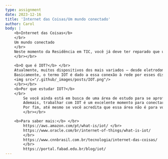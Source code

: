 ```yaml
---
type: assignment
date: 2023-12-16
title: 'Internet das Coisas/Um mundo conectado'
author: Carol
body: |
    <b>Internet das Coisas</b> 
    </br>
    Um mundo conectado 
    </br>
    Neste momento da Residência em TIC, você já deve ter reparado que um dos conteúdos apresentados é a IOT (Internet Of Things, Internet das Coisas, em inglês). Você Dev, independentemente do nível de instrução, já deve ter ouvido essa sigla em diversos lugares, mas você já refletiu o porquê de esse tema ser tão importante para nós? Não somente isso, mas também o quanto a IOT influencia nosso mundo cada dia mais? Para além do conteúdo do curso, aqui vamos dar uma palinha do que é IOT, dos motivos para se aprofundar mais no assunto e como isso pode incrementar na sua formação em STEM (Ciências, Tecnologias, Engenharias e Matemática)!
    </br></br>
    
    <b>O que é IOT?</b> </br>
    Atualmente, muitos dispositivos dos mais variados – desde eletrodomésticos a equipamentos hospitalares – foram digitalizados (e.g. relógio, sistemas de segurança e aparelhos de ultrassonografia) e, à vista disso, um novo processo está sendo implementado sobre esses aparelhos: a conexão deles à rede de computadores (internet).</br>
    Basicamente, o termo IOT é dado a essa conexão à rede por esses dispositivos, e essa rede, juntamente a sensores e processadores implementados nestes dispositivos, possibilita a captação de dados que responda de forma inteligente aos usuários desses dispositivos. A partir disso, uma extensa área de pesquisa é desenvolvida e você pode conferir no material de estudos disponibilizado na plataforma!</br>
    <img src="/.github/_images/posts/IOT.png"/>
    </br></br>
    <b>Por que estudar IOT?</b>
    </br>
        Se você ainda está em busca de uma área de estudo para se aprofundar, então vale a pena conferir a Internet das Coisas! Sendo uma área em ascensão, diferentes setores da indústria, incluindo empresas de renome no mercado tecnológico (confira o material da AWS e da Oracle ao final do post). Além disso, bem como qualquer área que se utilize da computação, a IOT demanda de desenvolvedores de software, profissionais em nuvem e machine learning, engenheiros, analistas de dados… (e, obviamente, mais profissionais que deixariam esse texto muito extenso).   </br> 
        Ademais, trabalhar com IOT é um excelente momento para conectar as aprendizagens de software com hardware, principalmente se você curte o ambiente industrial – com desenvolvimento de dispositivos inteligentes para uso na produção industrial –,  já que foi desenvolvida até mesmo uma subárea de IOT para essa categoria: a IOT Industrial.</br>
        Por fim, até mesmo se você acredita que essa área não é para você, o aprendizado sobre IOT com certeza influenciará o seu uso desses dispositivos conectados à rede. No mundo de hoje, você com certeza utilizará pelo menos um dispositivo IOT e, como mencionado anteriormente, eles se utilizam de registros de uso e comportamento do usuário para responder com melhorias em seu uso e resultado. Ou seja, ao entender o funcionamento dessas tecnologias, você terá vantagens em seus usos!
        </br></br>

    <b>Para saber mais:</b> </br>
        https://aws.amazon.com/pt/what-is/iot/ </br>
        https://www.oracle.com/br/internet-of-things/what-is-iot/ 
        </br>
        https://www.cnnbrasil.com.br/tecnologia/internet-das-coisas/
        </br>
        https://portal.fabad.edu.br/blog/iot/
---
```

